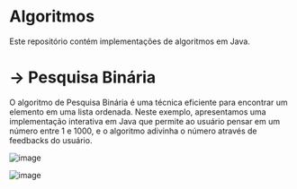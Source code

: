 # Algoritmos
Este repositório contém implementações de algoritmos em Java.

# -> Pesquisa Binária
O algoritmo de Pesquisa Binária é uma técnica eficiente para encontrar um elemento em uma lista ordenada. Neste exemplo, apresentamos uma implementação interativa em Java que permite ao usuário pensar em um número entre 1 e 1000, e o algoritmo adivinha o número através de feedbacks do usuário.

![image](https://github.com/RAShiguemoto/algoritmos/assets/24597559/f16a6d25-4736-477d-95d8-e5654e3d0ab9)

![image](https://github.com/RAShiguemoto/algoritmos/assets/24597559/7b12854b-8d05-46d6-9d63-9376af107778)

